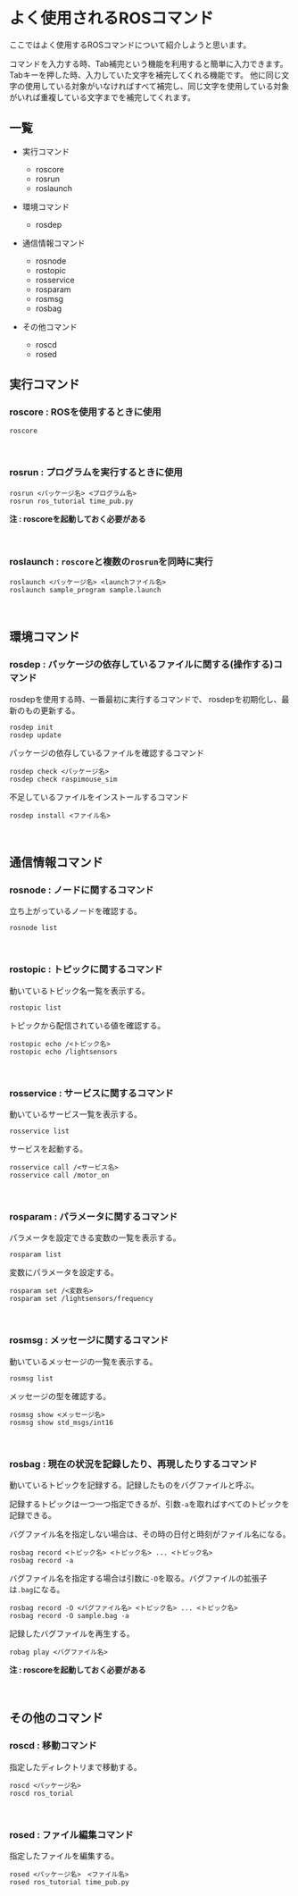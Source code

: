 # よく使用されるROSコマンド
ここではよく使用するROSコマンドについて紹介しようと思います。

コマンドを入力する時、Tab補完という機能を利用すると簡単に入力できます。
Tabキーを押した時、入力していた文字を補完してくれる機能です。
他に同じ文字の使用している対象がいなければすべて補完し、同じ文字を使用している対象がいれば重複している文字までを補完してくれます。

## 一覧

* 実行コマンド
	* roscore
	* rosrun 
	* roslaunch

* 環境コマンド
	* rosdep

* 通信情報コマンド
	* rosnode
	* rostopic
	* rosservice
	* rosparam
	* rosmsg
	* rosbag
	
* その他コマンド
	* roscd
	* rosed


## 実行コマンド

### roscore : ROSを使用するときに使用 

```
roscore 
```
<br>

### rosrun : プログラムを実行するときに使用 

```
rosrun <パッケージ名> <プログラム名>
rosrun ros_tutorial time_pub.py
```
**注 : roscoreを起動しておく必要がある**

<br>

### roslaunch : `roscore`と複数の`rosrun`を同時に実行

```
roslaunch <パッケージ名> <launchファイル名>
roslaunch sample_program sample.launch
```
<br>

## 環境コマンド

### rosdep : パッケージの依存しているファイルに関する(操作する)コマンド

rosdepを使用する時、一番最初に実行するコマンドで、
rosdepを初期化し、最新のもの更新する。

```
rosdep init
rosdep update
```

パッケージの依存しているファイルを確認するコマンド

```
rosdep check <パッケージ名>
rosdep check raspimouse_sim
```

不足しているファイルをインストールするコマンド

```
rosdep install <ファイル名>
```
<br>

## 通信情報コマンド

### rosnode : ノードに関するコマンド

立ち上がっているノードを確認する。

```
rosnode list
```
<br>

### rostopic : トピックに関するコマンド

動いているトピック名一覧を表示する。

```
rostopic list
```

トピックから配信されている値を確認する。

```
rostopic echo /<トピック名>
rostopic echo /lightsensors
```
<br>

### rosservice : サービスに関するコマンド

動いているサービス一覧を表示する。

```
rosservice list
```

サービスを起動する。

```
rosservice call /<サービス名>
rosservice call /motor_on
```
<br>

### rosparam : パラメータに関するコマンド

パラメータを設定できる変数の一覧を表示する。

```
rosparam list
```

変数にパラメータを設定する。

```
rosparam set /<変数名>
rosparam set /lightsensors/frequency
```
<br>

### rosmsg : メッセージに関するコマンド

動いているメッセージの一覧を表示する。

```
rosmsg list
```

メッセージの型を確認する。

```
rosmsg show <メッセージ名>
rosmsg show std_msgs/int16
```
<br>

### rosbag : 現在の状況を記録したり、再現したりするコマンド

動いているトピックを記録する。記録したものをバグファイルと呼ぶ。

記録するトピックは一つ一つ指定できるが、引数`-a`を取ればすべてのトピックを記録できる。

バグファイル名を指定しない場合は、その時の日付と時刻がファイル名になる。

```
rosbag record <トピック名> <トピック名> ... <トピック名>
rosbag record -a
```

バグファイル名を指定する場合は引数に`-O`を取る。バグファイルの拡張子は`.bag`になる。

```
rosbag record -O <バグファイル名> <トピック名> ... <トピック名>
rosbag record -O sample.bag -a
```

記録したバグファイルを再生する。

```
robag play <バグファイル名>
```

**注 : roscoreを起動しておく必要がある**


<br>

## その他のコマンド

### roscd : 移動コマンド

指定したディレクトリまで移動する。

```
roscd <パッケージ名>
roscd ros_torial
```
<br>

### rosed : ファイル編集コマンド

指定したファイルを編集する。

```
rosed <パッケージ名>　<ファイル名>
rosed ros_tutorial time_pub.py
```

<br>

